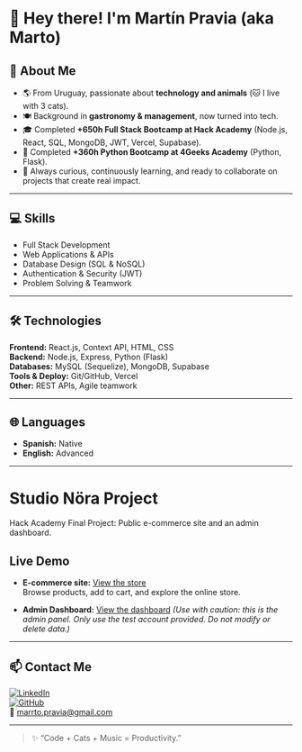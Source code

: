 # 👋 Hey there! I'm Martín Pravia (aka Marto)


## 🐾 About Me  
- 🌎 From Uruguay, passionate about **technology and animals** (🐱 I live with 3 cats).  
- 🍽️ Background in **gastronomy & management**, now turned into tech.  
- 🎓 Completed **+650h Full Stack Bootcamp at Hack Academy** (Node.js, React, SQL, MongoDB, JWT, Vercel, Supabase).  
- 🐍 Completed **+360h Python Bootcamp at 4Geeks Academy** (Python, Flask).  
- 🚀 Always curious, continuously learning, and ready to collaborate on projects that create real impact.  

---

## 💻 Skills  
- Full Stack Development  
- Web Applications & APIs  
- Database Design (SQL & NoSQL)  
- Authentication & Security (JWT)  
- Problem Solving & Teamwork  

---

## 🛠️ Technologies  
**Frontend:** React.js, Context API, HTML, CSS  
**Backend:** Node.js, Express, Python (Flask)  
**Databases:** MySQL (Sequelize), MongoDB, Supabase  
**Tools & Deploy:** Git/GitHub, Vercel  
**Other:** REST APIs, Agile teamwork  

---

## 🌐 Languages  
- **Spanish:** Native  
- **English:** Advanced  

---

# Studio Nöra Project

Hack Academy Final Project: Public e-commerce site and an admin dashboard.  

## Live Demo

- **E-commerce site:** [View the store](https://studio-nora-ecommerce.vercel.app/)  
  Browse products, add to cart, and explore the online store.

- **Admin Dashboard:** [View the dashboard](https://studio-nora-dashboard.vercel.app/) *(Use with caution: this is the admin panel. Only use the test account provided. Do not modify or delete data.)*

---

## 📫 Contact Me  
[![LinkedIn](https://img.shields.io/badge/LinkedIn-blue?style=for-the-badge&logo=linkedin)](https://www.linkedin.com/in/martin-pravia)  
[![GitHub](https://img.shields.io/badge/GitHub-000?style=for-the-badge&logo=github)](https://github.com/martopravia)  
📧 marrto.pravia@gmail.com  

---

> ✨ “Code + Cats + Music = Productivity.”  
